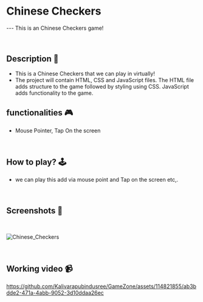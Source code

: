 # **Chinese Checkers** 

--- This is  an Chinese Checkers game!

<br>

## **Description 📃**
<!-- add your game description here  -->
- This is a Chinese Checkers that we can play in virtually!
- The project will contain HTML, CSS and JavaScript files. The HTML file adds structure to the game followed by styling using CSS. JavaScript adds functionality to the game.

## **functionalities 🎮**
<!-- add functionalities over here -->
- Mouse Pointer, Tap On the screen
<br>

## **How to play? 🕹️**
<!-- add the steps how to play games -->
- we can play this add via mouse point and Tap on the screen etc,.

<br>

## **Screenshots 📸**

<br>


![Chinese_Checkers](https://github.com/Kalivarapubindusree/GameZone/assets/114821855/f7324046-bebc-4ef8-91b0-3c94772d307a)




<br>

## **Working video 📹**


https://github.com/Kalivarapubindusree/GameZone/assets/114821855/ab3bdde2-471a-4abb-9052-3d10ddaa26ec


